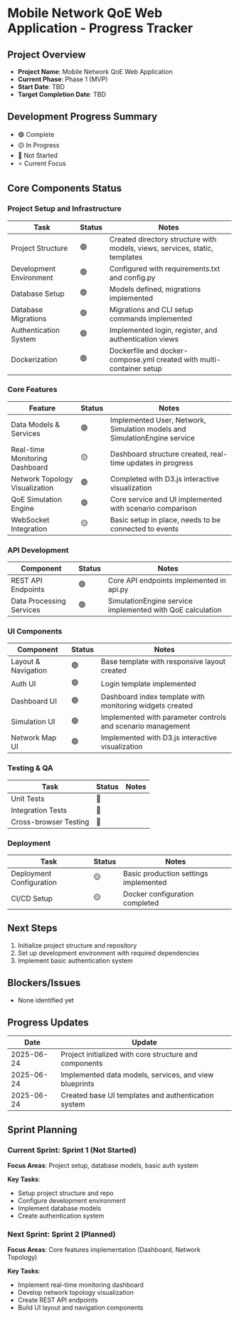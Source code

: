 # Mobile Network QoE Web Application - Progress Tracker

## Project Overview
- **Project Name**: Mobile Network QoE Web Application
- **Current Phase**: Phase 1 (MVP)
- **Start Date**: TBD
- **Target Completion Date**: TBD

## Development Progress Summary
- 🟢 Complete
- 🟡 In Progress
- 🔴 Not Started
- ⭐ Current Focus

## Core Components Status

### Project Setup and Infrastructure
| Task | Status | Notes |
|------|--------|-------|
| Project Structure | 🟢 | Created directory structure with models, views, services, static, templates |
| Development Environment | 🟢 | Configured with requirements.txt and config.py |
| Database Setup | 🟢 | Models defined, migrations implemented |
| Database Migrations | 🟢 | Migrations and CLI setup commands implemented |
| Authentication System | 🟢 | Implemented login, register, and authentication views |
| Dockerization | 🟢 | Dockerfile and docker-compose.yml created with multi-container setup |

### Core Features
| Feature | Status | Notes |
|---------|--------|-------|
| Data Models & Services | 🟢 | Implemented User, Network, Simulation models and SimulationEngine service |
| Real-time Monitoring Dashboard | 🟡 | Dashboard structure created, real-time updates in progress |
| Network Topology Visualization | 🟢 | Completed with D3.js interactive visualization |
| QoE Simulation Engine | 🟢 | Core service and UI implemented with scenario comparison |
| WebSocket Integration | 🟡 | Basic setup in place, needs to be connected to events |

### API Development
| Component | Status | Notes |
|-----------|--------|-------|
| REST API Endpoints | 🟢 | Core API endpoints implemented in api.py |
| Data Processing Services | 🟢 | SimulationEngine service implemented with QoE calculation |

### UI Components
| Component | Status | Notes |
|-----------|--------|-------|
| Layout & Navigation | 🟢 | Base template with responsive layout created |
| Auth UI | 🟢 | Login template implemented |
| Dashboard UI | 🟢 | Dashboard index template with monitoring widgets created |
| Simulation UI | 🟢 | Implemented with parameter controls and scenario management |
| Network Map UI | 🟢 | Implemented with D3.js interactive visualization |

### Testing & QA
| Task | Status | Notes |
|------|--------|-------|
| Unit Tests | 🔴 | |
| Integration Tests | 🔴 | |
| Cross-browser Testing | 🔴 | |

### Deployment
| Task | Status | Notes |
|------|--------|-------|
| Deployment Configuration | 🟡 | Basic production settings implemented |
| CI/CD Setup | 🟡 | Docker configuration completed |

## Next Steps
1. Initialize project structure and repository
2. Set up development environment with required dependencies
4. Implement basic authentication system

## Blockers/Issues
- None identified yet

## Progress Updates
| Date | Update |
|------|--------|
| 2025-06-24 | Project initialized with core structure and components |
| 2025-06-24 | Implemented data models, services, and view blueprints |
| 2025-06-24 | Created base UI templates and authentication system |

## Sprint Planning

### Current Sprint: Sprint 1 (Not Started)
**Focus Areas**: Project setup, database models, basic auth system

**Key Tasks**:
- Setup project structure and repo
- Configure development environment
- Implement database models
- Create authentication system

### Next Sprint: Sprint 2 (Planned)
**Focus Areas**: Core features implementation (Dashboard, Network Topology)

**Key Tasks**:
- Implement real-time monitoring dashboard
- Develop network topology visualization
- Create REST API endpoints
- Build UI layout and navigation components
